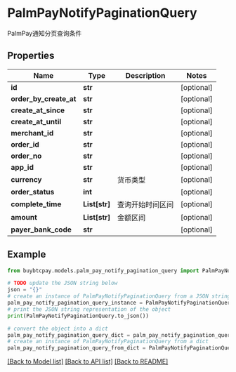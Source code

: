 # PalmPayNotifyPaginationQuery

PalmPay通知分页查询条件

## Properties

Name | Type | Description | Notes
------------ | ------------- | ------------- | -------------
**id** | **str** |  | [optional] 
**order_by_create_at** | **str** |  | [optional] 
**create_at_since** | **str** |  | [optional] 
**create_at_until** | **str** |  | [optional] 
**merchant_id** | **str** |  | [optional] 
**order_id** | **str** |  | [optional] 
**order_no** | **str** |  | [optional] 
**app_id** | **str** |  | [optional] 
**currency** | **str** | 货币类型 | [optional] 
**order_status** | **int** |  | [optional] 
**complete_time** | **List[str]** | 查询开始时间区间 | [optional] 
**amount** | **List[str]** | 金额区间 | [optional] 
**payer_bank_code** | **str** |  | [optional] 

## Example

```python
from buybtcpay.models.palm_pay_notify_pagination_query import PalmPayNotifyPaginationQuery

# TODO update the JSON string below
json = "{}"
# create an instance of PalmPayNotifyPaginationQuery from a JSON string
palm_pay_notify_pagination_query_instance = PalmPayNotifyPaginationQuery.from_json(json)
# print the JSON string representation of the object
print(PalmPayNotifyPaginationQuery.to_json())

# convert the object into a dict
palm_pay_notify_pagination_query_dict = palm_pay_notify_pagination_query_instance.to_dict()
# create an instance of PalmPayNotifyPaginationQuery from a dict
palm_pay_notify_pagination_query_from_dict = PalmPayNotifyPaginationQuery.from_dict(palm_pay_notify_pagination_query_dict)
```
[[Back to Model list]](../README.md#documentation-for-models) [[Back to API list]](../README.md#documentation-for-api-endpoints) [[Back to README]](../README.md)


